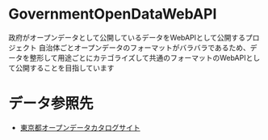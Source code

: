 # GovernmentOpenDataWebAPI

政府がオープンデータとして公開しているデータをWebAPIとして公開するプロジェクト
自治体ごとオープンデータのフォーマットがバラバラであるため、データを整形して用途ごとにカテゴライズして共通のフォーマットのWebAPIとして公開することを目指しています

# データ参照先

* [東京都オープンデータカタログサイト](https://portal.data.metro.tokyo.lg.jp/)